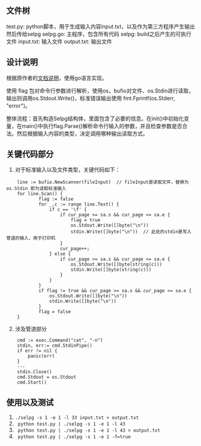 文件树
---
test.py:  python脚本，用于生成输入内容input.txt，以及作为第三方程序产生输出然后传给selpg
selpg.go:  主程序，包含所有代码
selpg:  build之后产生的可执行文件
input.txt:  输入文件
output.txt:  输出文件

设计说明
---
根据原作者的[文档说明](https://www.ibm.com/developerworks/cn/linux/shell/clutil/index.html)，使用go语言实现。  

使用 flag 包对命令行参数进行解析，使用os，bufio对文件、os.Stdin进行读取，输出则调用os.Stdout.Write()，标准错误输出使用 fmt.Fprintf(os.Stderr, "error")。  

整体流程：首先构造Selpg结构体，里面包含了必要的信息。在init()中初始化变量，在main()中执行flag.Parse()解析命令行输入的参数，并且检查参数是否合法。然后根据输入内容的类型，决定调用哪种输出读取方式。  

关键代码部分
---
1. 对于标准输入以及文件类型，关键代码如下：
```
    line := bufio.NewScanner(fileInput)  // fileInput是读取文件，替换为 os.Stdin 即为读取标准输入
    for line.Scan() {
            flag := false
            for _,c := range line.Text() {
                if c == '\f' {
                    if cur_page >= sa.s && cur_page <= sa.e {
                        flag = true
                        os.Stdout.Write([]byte("\n"))
                        stdin.Write([]byte("\n"))  // 此处的stdin是写入管道的输入，用于打印机
                    }
                    cur_page++;
                } else {
                    if cur_page >= sa.s && cur_page <= sa.e {
                        os.Stdout.Write([]byte(string(c)))
                        stdin.Write([]byte(string(c)))
                    }
                }
            }
            if flag != true && cur_page >= sa.s && cur_page <= sa.e {
                os.Stdout.Write([]byte("\n"))
                stdin.Write([]byte("\n"))
            }
            flag = false
    }
```
2. 涉及管道部分
```
    cmd := exec.Command("cat", "-n")
    stdin, err:= cmd.StdinPipe()
    if err != nil {
        panic(err)
    }
    ···
    stdin.Close()
    cmd.Stdout = os.Stdout
    cmd.Start()
```

使用以及测试
---
1. ```./selpg -s 1 -e 1 -l 33 input.txt > output.txt ```
2. ``` python test.py | ./selpg -s 1 -e 1 -l 43```
3. ``` python test.py | ./selpg -s 1 -e 1 -l 43 > output.txt```
4. ``` python test.py | ./selpg -s 1 -e 1 -f=true```


